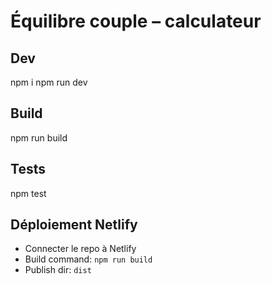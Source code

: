 # Équilibre couple – calculateur

## Dev
npm i
npm run dev

## Build
npm run build

## Tests
npm test

## Déploiement Netlify
- Connecter le repo à Netlify
- Build command: `npm run build`
- Publish dir: `dist`
